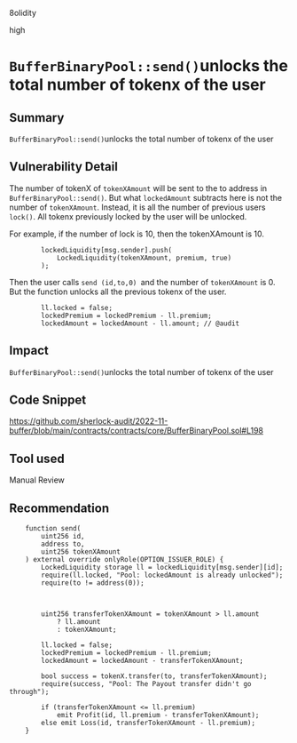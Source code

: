 8olidity

high

# `BufferBinaryPool::send()`unlocks the total number of tokenx of the user

## Summary
`BufferBinaryPool::send()`unlocks the total number of tokenx of the user
## Vulnerability Detail

The number of tokenX of `tokenXAmount` will be sent to the to address in `BufferBinaryPool::send()`. But what `lockedAmount` subtracts here is not the number of `tokenXAmount`. Instead, it is all the number of previous users `lock()`. All tokenx previously locked by the user will be unlocked.

For example, if the number of lock is 10, then the tokenXAmount is 10.
```solidity
        lockedLiquidity[msg.sender].push(
            LockedLiquidity(tokenXAmount, premium, true)
        );
```

Then the user calls `send (id,to,0) `and the number of `tokenXAmount` is 0. But the function unlocks all the previous tokenx of the user.
```solidity
        ll.locked = false;
        lockedPremium = lockedPremium - ll.premium;
        lockedAmount = lockedAmount - ll.amount; // @audit 
```


## Impact
`BufferBinaryPool::send()`unlocks the total number of tokenx of the user
## Code Snippet
https://github.com/sherlock-audit/2022-11-buffer/blob/main/contracts/contracts/core/BufferBinaryPool.sol#L198
## Tool used

Manual Review

## Recommendation
```solidity
    function send(
        uint256 id,
        address to,
        uint256 tokenXAmount
    ) external override onlyRole(OPTION_ISSUER_ROLE) {
        LockedLiquidity storage ll = lockedLiquidity[msg.sender][id];
        require(ll.locked, "Pool: lockedAmount is already unlocked");
        require(to != address(0));

       

        uint256 transferTokenXAmount = tokenXAmount > ll.amount 
            ? ll.amount
            : tokenXAmount;

        ll.locked = false;
        lockedPremium = lockedPremium - ll.premium;
        lockedAmount = lockedAmount - transferTokenXAmount;

        bool success = tokenX.transfer(to, transferTokenXAmount);
        require(success, "Pool: The Payout transfer didn't go through");

        if (transferTokenXAmount <= ll.premium)
            emit Profit(id, ll.premium - transferTokenXAmount);
        else emit Loss(id, transferTokenXAmount - ll.premium);
    }
```